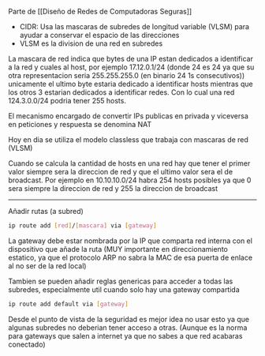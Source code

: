Parte de [[Diseño de Redes de Computadoras Seguras]] 

- CIDR: Usa las mascaras de subredes de longitud variable (VLSM) para ayudar a conservar el espacio de las direcciones
- VLSM es la division de una red en subredes

La mascara de red indica que bytes de una IP estan dedicados a identificar a la red y cuales al host, por ejemplo 17.12.0.1/24 (donde 24 es 24 ya que su otra representacion seria 255.255.255.0 (en binario 24 1s consecutivos)) unicamente el ultimo byte estaria dedicado a identificar hosts mientras que los otros 3 estarian dedicados a identificar redes. Con lo cual una red 124.3.0.0/24 podria tener 255 hosts.

El mecanismo encargado de convertir IPs publicas en privada y viceversa en peticiones y respuesta se denomina NAT

Hoy en dia se utiliza el modelo classless que trabaja con mascaras de red (VLSM)

Cuando se calcula la cantidad de hosts en una red hay que tener el primer valor siempre sera la direccion de red y que el ultimo valor sera el de broadcast. Por ejemplo en 10.10.10.0/24 habra 254 hosts posibles ya que 0 sera siempre la direccion de red y 255 la direccion de broadcast

---

Añadir rutas (a subred)

``` bash
ip route add [red]/[mascara] via [gateway]
```

La gateway debe estar nombrada por la IP que comparta red interna con el dispositivo que añade la ruta (MUY importante en direccionamiento estatico, ya que el protocolo ARP no sabra la MAC de esa puerta de enlace al no ser de la red local)

Tambien se pueden añadir reglas genericas para acceder a todas las subredes, especialmente util cuando solo hay una gateway compartida

``` bash
ip route add default via [gateway]
```

Desde el punto de vista de la seguridad es mejor idea no usar esto ya que algunas subredes no deberian tener acceso a otras. (Aunque es la norma para gateways que salen a internet ya que no sabes a que red acabaras conectado)

